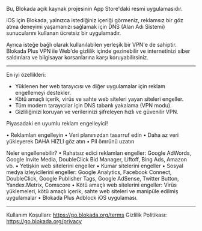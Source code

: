 Bu, Blokada açık kaynak projesinin App Store'daki resmi uygulamasıdır.

iOS için Blokada, yalnızca istediğiniz içeriği görmeniz, reklamsız bir göz atma deneyimi yaşamanızı sağlamak için DNS (Alan Adı Sistemi) sunucularını kullanan ücretsiz bir uygulamadır.

Ayrıca isteğe bağlı olarak kullanılabilen yerleşik bir VPN'e de sahiptir. Blokada Plus VPN ile Web'de gizlilik içinde gezinebilir ve internetinizi siber saldırılara ve bilgisayar korsanlarına karşı koruyabilirsiniz.

----

En iyi özellikleri:

- Yüklenen her web tarayıcısı ve diğer uygulamalar için reklam engellemeyi destekler.
- Kötü amaçlı içerik, virüs ve sahte web siteleri yayan siteleri engeller.
- Tüm modern tarayıcılar için DNS tabanlı yakalama (VPN modu).
- Gizliliğinizi koruyan ve verilerinizi şifreleyen hızlı ve güvenilir VPN.

Piyasadaki en uyumlu reklam engelleyici!

• Reklamları engelleyin • Veri planınızdan tasarruf edin • Daha az veri yükleyerek DAHA HIZLI göz atın • Pil ömrünü uzatın

Neler engellenebilir? • Rahatsız edici reklamları engeller: Google AdWords, Google Invite Media, DoubleClick Bid Manager, Liftoff, Bing Ads, Amazon vb. • Yetişkin web sitelerini engeller • Kumar sitelerini engeller • Sosyal medya izleyicilerini engeller: Google Analytics, Facebook Connect, DoubleClick, Google Publisher Tags, Google AdSense, Twitter Button, Yandex.Metrix, Comscore • Kötü amaçlı web sitelerini engeller: Virüs yüklemeleri, kötü amaçlı içerik, sahte web siteleri ve manipüle edilmiş uygulamalar • Blokada Plus Adblock iOS uygulaması.

----

Kullanım Koşulları: https://go.blokada.org/terms Gizlilik Politikası: https://go.blokada.org/privacy
